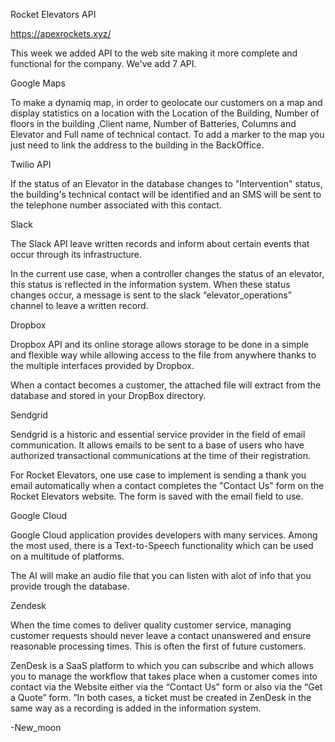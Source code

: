 Rocket Elevators API 

https://apexrockets.xyz/

This week we added API to the web site making it more complete and functional for the company.
We've add 7 API.

Google Maps

To make a dynamiq map, in order to geolocate our customers on a map and display statistics on a location with the Location of the Building, Number of floors in the building  ,Client name, Number of Batteries, Columns and Elevator and Full name of technical contact.
To add a marker to the map you just need to link the address to the building in the BackOffice.

Twilio API

If the status of an Elevator in the database changes to "Intervention" status, the building's technical contact will be identified and an SMS will be sent to the telephone number associated with this contact.

Slack

The Slack API leave written records and inform about certain events that occur through its infrastructure.

In the current use case, when a controller changes the status of an elevator, this status is reflected in the information system. When these status changes occur, a message is sent to the slack “elevator_operations” channel to leave a written record.

Dropbox

Dropbox API and its online storage allows storage to be done in a simple and flexible way while allowing access to the file from anywhere thanks to the multiple interfaces provided by Dropbox.

When a contact becomes a customer, the attached file will extract from the database and stored in your DropBox directory.

Sendgrid

Sendgrid is a historic and essential service provider in the field of email communication. It allows emails to be sent to a base of users who have authorized transactional communications at the time of their registration.

For Rocket Elevators, one use case to implement is sending a thank you email automatically when a contact completes the "Contact Us" form on the Rocket Elevators website. The form is saved with the email field to use. 

Google Cloud

Google Cloud application provides developers with many services. Among the most used, there is a Text-to-Speech functionality which can be used on a multitude of platforms.

The AI will make an audio file that you can listen with alot of info that you provide trough the database.

Zendesk

When the time comes to deliver quality customer service, managing customer requests should never leave a contact unanswered and ensure reasonable processing times. This is often the first of future customers.

ZenDesk is a SaaS platform to which you can subscribe and which allows you to manage the workflow that takes place when a customer comes into contact via the Website either via the “Contact Us” form or also via the “Get a Quote” form. ”In both cases, a ticket must be created in ZenDesk in the same way as a recording is added in the information system.



-New_moon

